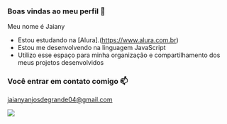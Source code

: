 ### Boas vindas ao meu perfil 💙

Meu nome é Jaiany

- Estou estudando na [Alura].(https://www.alura.com.br)
- Estou me desenvolvendo na linguagem JavaScript
- Utilizo esse espaço para minha organização e compartilhamento dos meus projetos desenvolvidos 

### Você entrar em contato comigo 📫
jaianyanjosdegrande04@gmail.com

![](https://media.tenor.com/CzaHhPyIR8gAAAAM/rosy00.gif)

